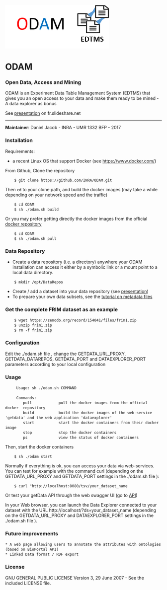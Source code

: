 ![Logo](odam-logo.png)

# ODAM
### Open Data, Access and Mining

ODAM is an Experiment Data Table Management System (EDTMS) that gives you an open access to your data and make them ready to be mined - A data explorer as bonus

See [presentation](http://fr.slideshare.net/danieljacob771282/odam-open-data-access-and-mining) on fr.slideshare.net

------
**Maintainer**: Daniel Jacob - INRA - UMR 1332 BFP - 2017


### Installation

Requirements:
  * a recent Linux OS that support Docker (see https://www.docker.com/)


From Github, Clone the repository

```
    $ git clone https://github.com/INRA/ODAM.git
```
   

Then `cd` to your clone path, and build the docker images (may take a while depending on your network speed and the traffic)

```
    $ cd ODAM
    $ sh ./odam.sh build
```

Or you may prefer getting directly the docker images from the official [docker repository](https://hub.docker.com/r/odam/getdata/)

```
    $ cd ODAM
    $ sh ./odam.sh pull
```

### Data Repository

  * Create a data repository (i.e. a directory) anywhere your ODAM installation can access it either by a symbolic link or a mount point to a local data directory.

```
    $ mkdir /opt/DataRepos
```

  * Create / add a dataset into your data repository (see [presentation](http://fr.slideshare.net/danieljacob771282/odam-open-data-access-and-mining))
  * To prepare your own data subsets, see the [tutorial on metadata files](https://github.com/INRA/ODAM/blob/master/doc/tutorial_on_metadata_files.pdf)

### Get the complete FRIM dataset as an example

```
    $ wget https://zenodo.org/record/154041/files/frim1.zip
    $ unzip frim1.zip
    $ rm -f frim1.zip
```

### Configuration

Edit the ./odam.sh file , change the GETDATA_URL_PROXY, GETDATA_DATAREPOS, GETDATA_PORT and DATAEXPLORER_PORT  parameters according to your local configuration

### Usage

```
     Usage: sh ./odam.sh COMMAND

     Commands:
        pull            pull the docker images from the official docker  repository
        build           build the docker images of the web-service 'getdata' and the web application 'dataexplorer'
        start           start the docker containers from their docker image
        stop            stop the docker containers
        ps              view the status of docker containers
```

Then, start the docker containers
```
    $ sh ./odam start
```

Normally if everything is ok, you can access your data via web-services. You can test for example with the command curl (depending on the GETDATA_URL_PROXY and GETDATA_PORT settings in the ./odam.sh file ):
```
    $ curl "http://localhost:8080/tsv/your_dataset_name
```
Or test your getData API through the web swagger UI (go to [API](https://github.com/INRA/ODAM/tree/master/API))

In your Web browser, you can launch the Data Explorer connected to your dataset with the URL http://localhost/?ds=your_dataset_name (depending on the GETDATA_URL_PROXY and DATAEXPLORER_PORT settings in the ./odam.sh file ).

### Future improvements
    * A web page allowing users to annotate the attributes with ontologies (based on BioPortal API) 
    * Linked Data format / RDF export

### License
GNU GENERAL PUBLIC LICENSE Version 3, 29 June 2007 - See the included LICENSE file.
